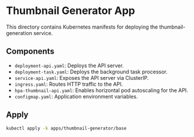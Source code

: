 # Thumbnail Generator App

This directory contains Kubernetes manifests for deploying the thumbnail-generation service.

## Components

- `deployment-api.yaml`: Deploys the API server.
- `deployment-task.yaml`: Deploys the background task processor.
- `service-api.yaml`: Exposes the API server via ClusterIP.
- `ingress.yaml`: Routes HTTP traffic to the API.
- `hpa-thumbnail-api.yaml`: Enables horizontal pod autoscaling for the API.
- `configmap.yaml`: Application environment variables.

## Apply

```bash
kubectl apply -k apps/thumbnail-generator/base
```
